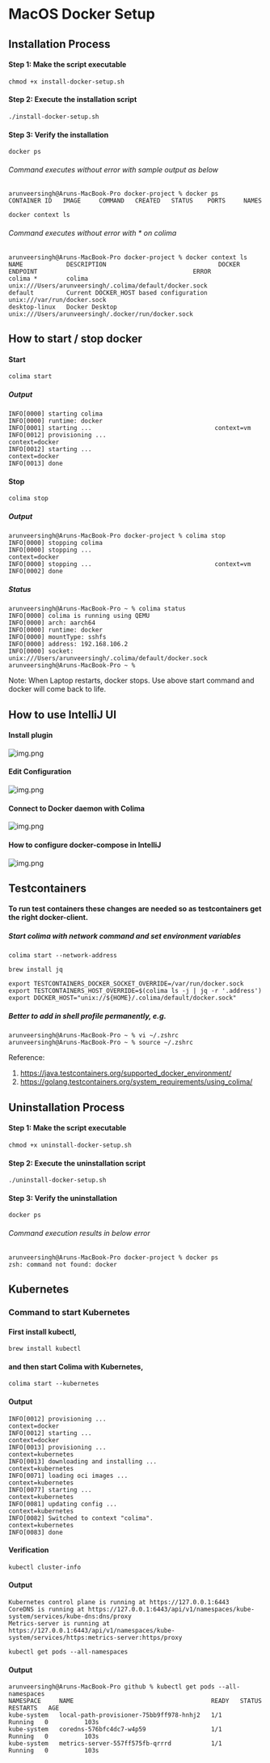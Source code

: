 # MacOS Docker Setup

## Installation Process

#### Step 1: Make the script executable
```shell
chmod +x install-docker-setup.sh 
```

#### Step 2: Execute the installation script
```shell
./install-docker-setup.sh
```

#### Step 3: Verify the installation
```shell
docker ps
```
######  Command executes without error with sample output as below

```logcatfilter
arunveersingh@Aruns-MacBook-Pro docker-project % docker ps   
CONTAINER ID   IMAGE     COMMAND   CREATED   STATUS    PORTS     NAMES
```

```shell
docker context ls
```

######  Command executes without error with * on colima  
```logcatfilter
arunveersingh@Aruns-MacBook-Pro docker-project % docker context ls
NAME            DESCRIPTION                               DOCKER ENDPOINT                                           ERROR
colima *        colima                                    unix:///Users/arunveersingh/.colima/default/docker.sock   
default         Current DOCKER_HOST based configuration   unix:///var/run/docker.sock                               
desktop-linux   Docker Desktop                            unix:///Users/arunveersingh/.docker/run/docker.sock 
```

## How to start / stop docker 

#### Start
```shell
colima start
```
##### Output 
```logcatfilter
INFO[0000] starting colima                              
INFO[0000] runtime: docker                              
INFO[0001] starting ...                                  context=vm
INFO[0012] provisioning ...                              context=docker
INFO[0012] starting ...                                  context=docker
INFO[0013] done           
```

#### Stop
```shell
colima stop
```

##### Output
```logcatfilter
arunveersingh@Aruns-MacBook-Pro docker-project % colima stop
INFO[0000] stopping colima                              
INFO[0000] stopping ...                                  context=docker
INFO[0000] stopping ...                                  context=vm
INFO[0002] done          
```

##### Status
```shell
arunveersingh@Aruns-MacBook-Pro ~ % colima status
INFO[0000] colima is running using QEMU                 
INFO[0000] arch: aarch64                                
INFO[0000] runtime: docker                              
INFO[0000] mountType: sshfs                             
INFO[0000] address: 192.168.106.2                       
INFO[0000] socket: unix:///Users/arunveersingh/.colima/default/docker.sock 
arunveersingh@Aruns-MacBook-Pro ~ % 
```

Note: When Laptop restarts, docker stops. Use above start command and docker will come back to life.

## How to use IntelliJ UI

#### Install plugin
![img.png](images/plugin.png)

#### Edit Configuration
![img.png](images/edit.png)

#### Connect to Docker daemon with Colima
![img.png](images/colima.png)

#### How to configure docker-compose in IntelliJ
![img.png](images/compose.png)

## Testcontainers

#### To run test containers these changes are needed so as testcontainers get the right docker-client.

##### Start colima with network command and set environment variables
```shell
colima start --network-address

brew install jq

export TESTCONTAINERS_DOCKER_SOCKET_OVERRIDE=/var/run/docker.sock
export TESTCONTAINERS_HOST_OVERRIDE=$(colima ls -j | jq -r '.address')
export DOCKER_HOST="unix://${HOME}/.colima/default/docker.sock"
```
##### Better to add in shell profile permanently, e.g.
```shell
arunveersingh@Aruns-MacBook-Pro ~ % vi ~/.zshrc
arunveersingh@Aruns-MacBook-Pro ~ % source ~/.zshrc
```

Reference:
1. https://java.testcontainers.org/supported_docker_environment/
2. https://golang.testcontainers.org/system_requirements/using_colima/


## Uninstallation Process

#### Step 1: Make the script executable
```shell
chmod +x uninstall-docker-setup.sh 
```

#### Step 2: Execute the uninstallation script
```shell
./uninstall-docker-setup.sh
```

#### Step 3: Verify the uninstallation
```shell
docker ps
```
######  Command execution results in below error

```logcatfilter
arunveersingh@Aruns-MacBook-Pro docker-project % docker ps
zsh: command not found: docker
```

## Kubernetes

### Command to start Kubernetes

#### First install kubectl, 
```shell
brew install kubectl
```

#### and then start Colima with Kubernetes,
```shell
colima start --kubernetes
```

#### Output
```logcatfilter
INFO[0012] provisioning ...                              context=docker
INFO[0012] starting ...                                  context=docker
INFO[0013] provisioning ...                              context=kubernetes
INFO[0013] downloading and installing ...                context=kubernetes
INFO[0071] loading oci images ...                        context=kubernetes
INFO[0077] starting ...                                  context=kubernetes
INFO[0081] updating config ...                           context=kubernetes
INFO[0082] Switched to context "colima".                 context=kubernetes
INFO[0083] done
```

#### Verification
```shell
kubectl cluster-info
```

#### Output
```logcatfilter
Kubernetes control plane is running at https://127.0.0.1:6443
CoreDNS is running at https://127.0.0.1:6443/api/v1/namespaces/kube-system/services/kube-dns:dns/proxy
Metrics-server is running at https://127.0.0.1:6443/api/v1/namespaces/kube-system/services/https:metrics-server:https/proxy
```

```shell
kubectl get pods --all-namespaces
```
#### Output
```logcatfilter
arunveersingh@Aruns-MacBook-Pro github % kubectl get pods --all-namespaces
NAMESPACE     NAME                                      READY   STATUS    RESTARTS   AGE
kube-system   local-path-provisioner-75bb9ff978-hnhj2   1/1     Running   0          103s
kube-system   coredns-576bfc4dc7-w4p59                  1/1     Running   0          103s
kube-system   metrics-server-557ff575fb-qrrrd           1/1     Running   0          103s
```






